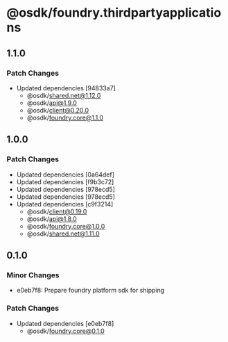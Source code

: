 # @osdk/foundry.thirdpartyapplications

## 1.1.0

### Patch Changes

- Updated dependencies [94833a7]
  - @osdk/shared.net@1.12.0
  - @osdk/api@1.9.0
  - @osdk/client@0.20.0
  - @osdk/foundry.core@1.1.0

## 1.0.0

### Patch Changes

- Updated dependencies [0a64def]
- Updated dependencies [f9b3c72]
- Updated dependencies [978ecd5]
- Updated dependencies [978ecd5]
- Updated dependencies [c9f3214]
  - @osdk/client@0.19.0
  - @osdk/api@1.8.0
  - @osdk/foundry.core@1.0.0
  - @osdk/shared.net@1.11.0

## 0.1.0

### Minor Changes

- e0eb7f8: Prepare foundry platform sdk for shipping

### Patch Changes

- Updated dependencies [e0eb7f8]
  - @osdk/foundry.core@0.1.0
